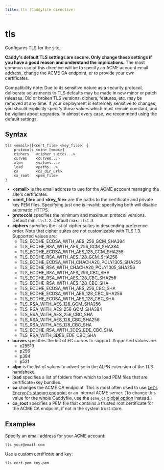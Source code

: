 ```yaml
---
title: tls (Caddyfile directive)
---
```


# tls

Configures TLS for the site.

**Caddy's default TLS settings are secure. Only change these settings if you have a good reason and understand the implications.** The most common use of this directive will be to specify an ACME account email address, change the ACME CA endpoint, or to provide your own certificates.

Compatibility note: Due to its sensitive nature as a security protocol, deliberate adjustments to TLS defaults may be made in new minor or patch releases. Old or broken TLS versions, ciphers, features, etc. may be removed at any time. If your deployment is extremely sensitive to changes, you should explicitly specify those values which must remain constant, and be vigilant about upgrades. In almost every case, we recommend using the default settings.


## Syntax

```
tls <email>|[<cert_file> <key_file>] {
	protocols <min> [<max>]
	ciphers   <cipher_suites...>
	curves    <curves...>
	alpn      <values...>
	load      <paths...>
	ca        <ca_dir_url>
	ca_root   <pem_file>
}
```

- **&lt;email&gt;** is the email address to use for the ACME account managing the site's certificates.
- **&lt;cert_file&gt;** and **&lt;key_file&gt;** are the paths to the certificate and private key PEM files. Specifying just one is invalid; specifying both will disable automatic HTTPS.
- **protocols** specifies the minimum and maximum protocol versions. Default min: `tls1.2`. Default max: `tls1.3`
- **ciphers** specifies the list of cipher suites in descending preference order. Note that cipher suites are not customizable with TLS 1.3. Supported values are:
	- TLS_ECDHE_ECDSA_WITH_AES_256_GCM_SHA384
	- TLS_ECDHE_RSA_WITH_AES_256_GCM_SHA384
	- TLS_ECDHE_ECDSA_WITH_AES_128_GCM_SHA256
	- TLS_ECDHE_RSA_WITH_AES_128_GCM_SHA256
	- TLS_ECDHE_ECDSA_WITH_CHACHA20_POLY1305_SHA256
	- TLS_ECDHE_RSA_WITH_CHACHA20_POLY1305_SHA256
	- TLS_ECDHE_RSA_WITH_AES_256_CBC_SHA
	- TLS_ECDHE_RSA_WITH_AES_128_CBC_SHA256
	- TLS_ECDHE_RSA_WITH_AES_128_CBC_SHA
	- TLS_ECDHE_ECDSA_WITH_AES_256_CBC_SHA
	- TLS_ECDHE_ECDSA_WITH_AES_128_CBC_SHA256
	- TLS_ECDHE_ECDSA_WITH_AES_128_CBC_SHA
	- TLS_RSA_WITH_AES_128_GCM_SHA256
	- TLS_RSA_WITH_AES_256_GCM_SHA384
	- TLS_RSA_WITH_AES_256_CBC_SHA
	- TLS_RSA_WITH_AES_128_CBC_SHA256
	- TLS_RSA_WITH_AES_128_CBC_SHA
	- TLS_ECDHE_RSA_WITH_3DES_EDE_CBC_SHA
	- TLS_RSA_WITH_3DES_EDE_CBC_SHA
- **curves** specifies the list of EC curves to support. Supported values are:
	- x25519
	- p256
	- p384
	- p521
- **alpn** is the list of values to advertise in the ALPN extension of the TLS handshake.
- **load** specifies a list of folders from which to load PEM files that are certificate+key bundles.
- **ca** changes the ACME CA endpoint. This is most often used to use [Let's Encrypt's staging endpoint](https://letsencrypt.org/docs/staging-environment/) or an internal ACME server. (To change this value for the whole Caddyfile, use the `acme_ca` [global option](/docs/caddyfile/options) instead.)
- **ca_root** specifies a PEM file that contains a trusted root certificate for the ACME CA endpoint, if not in the system trust store.



## Examples

Specify an email address for your ACME account:

```
tls your@email.com
```

Use a custom certificate and key:

```
tls cert.pem key.pem
```

